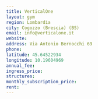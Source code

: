 ```yaml
---
title: VerticalOne
layout: gym
region: Lombardia
city: Cogozzo (Brescia) (BS)
email: info@verticalone.it
website: 
address: Via Antonio Bernocchi 69
phone: 
latitude: 45.64522934
longitude: 10.19604969
annual_fee: 
ingress_price: 
structures: 
monthly_subscription_price: 
rent: 
---
```


